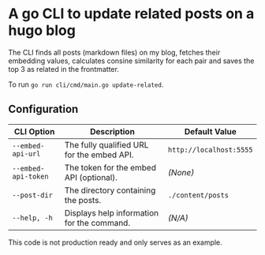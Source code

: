 # A go CLI to update related posts on a hugo blog

The CLI finds all posts (markdown files) on my blog, fetches their embedding values, calculates consine similarity for each pair and saves the top 3 as related in the frontmatter.

To run `go run cli/cmd/main.go update-related`. 

## Configuration

| **CLI Option**             | **Description**                                       | **Default Value**                |
|----------------------------|-------------------------------------------------------|----------------------------------|
| `--embed-api-url`           | The fully qualified URL for the embed API.             | `http://localhost:5555`          |
| `--embed-api-token`         | The token for the embed API (optional).                | *(None)*                         |
| `--post-dir`                | The directory containing the posts.                    | `./content/posts`                |
| `--help, -h`                | Displays help information for the command.             | *(N/A)*                          |


This code is not production ready and only serves as an example.